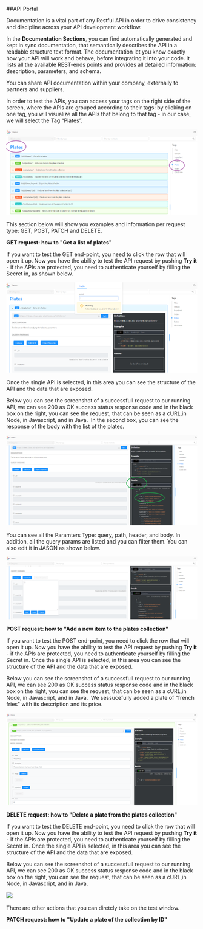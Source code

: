 ##API Portal

Documentation is a vital part of any Restful API in order to drive consistency and discipline across your API development workflow. 

In the **Documentation Sections**, you can find automatically generated and kept in sync documentation, that semantically describes the API in a readable structure text format. 
The documentation let you know exactly how your API will work and behave, before integrating it into your code. It lists all the available REST-ends points and provides all detailed information: description, parameters, and schema.  

You can share API documentation within your company, externally to partners and suppliers. 

In order to test the APIs, you can access your tags on the right side of the screen, where the APIs are grouped according to their tags: by clicking on one tag, you will visualize all the APIs that belong to that tag - in our case, we will select the Tag “Plates”.  

![](img/listAPIplates.png)

This section below will show you examples and information per request type: GET, POST, PATCH and DELETE.

**GET request: how to "Get a list of plates"**

If you want to test the GET end-point, you need to click the row that will open it up. Now you have the ability to test the API request by pushing **Try it** - if the APIs are protected, you need to authenticate yourself by filling the Secret in, as shown below.

![](img/secret.png)

Once the single API is selected, in this area you can see the structure of the API and the data that are exposed. 

Below you can see the screenshot of a successfull request to our running API, we can see 200 as OK success status response code and in the black box on the right, you can see the request, that can be seen as a cURL,in Node, in Javascript, and in Java. 
In the second box, you can see the response of the body with the list of the plates. 

![](img/esempio-get.png)

You can see all the Paramters Type: query, path, header, and body. In addition, all the query params are listed and you can filter them. You can also edit it in JASON as shown below. 

![](img/editJASON.png)

**POST request: how to "Add a new item to the plates collection"**

If you want to test the POST end-point, you need to click the row that will open it up. Now you have the ability to test the API request by pushing **Try it** - if the APIs are protected, you need to authenticate yourself by filling the Secret in.
Once the single API is selected, in this area you can see the structure of the API and the data that are exposed.

Below you can see the screenshot of a successfull request to our running API, we can see 200 as OK success status response code and in the black box on the right, you can see the request, that can be seen as a cURL,in Node, in Javascript, and in Java. 
We sessucefully added a plate of "french fries" with its description and its price. 

![](img/post-plate-added.png)


**DELETE request: how to "Delete a plate from the plates collection"**

If you want to test the DELETE end-point, you need to click the row that will open it up. Now you have the ability to test the API request by pushing **Try it** - if the APIs are protected, you need to authenticate yourself by filling the Secret in.
Once the single API is selected, in this area you can see the structure of the API and the data that are exposed.

Below you can see the screenshot of a successfull request to our running API, we can see 200 as OK success status response code and in the black box on the right, you can see the request, that can be seen as a cURL,in Node, in Javascript, and in Java. 

![](img/.png)

There are other actions that you can diretcly take on the test window. 

**PATCH request: how to "Update a plate of the collection by ID"**



 
